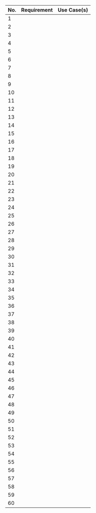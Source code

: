 | No. | Requirement | Use Case(s)  |
|-----|-------------|--------------|
| 1   |             |              |
| 2   |             |              |
| 3   |             |              |
| 4   |             |              |
| 5   |             |              |
| 6   |             |              |
| 7   |             |              |
| 8   |             |              |
| 9   |             |              |
| 10  |             |              |
| 11  |             |              |
| 12  |             |              |
| 13  |             |              |
| 14  |             |              |
| 15  |             |              |
| 16  |             |              |
| 17  |             |              |
| 18  |             |              |
| 19  |             |              |
| 20  |             |              |
| 21  |             |              |
| 22  |             |              |
| 23  |             |              |
| 24  |             |              |
| 25  |             |              |
| 26  |             |              |
| 27  |             |              |
| 28  |             |              |
| 29  |             |              |
| 30  |             |              |
| 31  |             |              |
| 32  |             |              |
| 33  |             |              |
| 34  |             |              |
| 35  |             |              |
| 36  |             |              |
| 37  |             |              |
| 38  |             |              |
| 39  |             |              |
| 40  |             |              |
| 41  |             |              |
| 42  |             |              |
| 43  |             |              |
| 44  |             |              |
| 45  |             |              |
| 46  |             |              |
| 47  |             |              |
| 48  |             |              |
| 49  |             |              |
| 50  |             |              |
| 51  |             |              |
| 52  |             |              |
| 53  |             |              |
| 54  |             |              |
| 55  |             |              |
| 56  |             |              |
| 57  |             |              |
| 58  |             |              |
| 59  |             |              |
| 60  |             |              |

